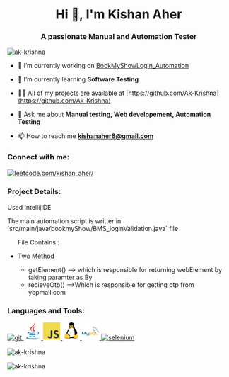 <h1 align="center">Hi 👋, I'm Kishan Aher</h1>
<h3 align="center">A passionate Manual and Automation Tester</h3>

<p align="left"> <img src="https://komarev.com/ghpvc/?username=ak-krishna&label=Profile%20views&color=0e75b6&style=flat" alt="ak-krishna" /> </p>

- 🔭 I’m currently working on [BookMyShowLogin_Automation](https://github.com/Ak-Krishna/bookMyShow_Automation/blob/main/BookMyShow/src/main/java/bookmyShow/BMS_loginValidation.java)

- 🌱 I’m currently learning **Software Testing**

- 👨‍💻 All of my projects are available at [https://github.com/Ak-Krishna](https://github.com/Ak-Krishna)

- 💬 Ask me about **Manual testing, Web developement, Automation Testing**

- 📫 How to reach me **kishanaher8@gmail.com**

<h3 align="left">Connect with me:</h3>
<p align="left">
<a href="https://www.leetcode.com/leetcode.com/kishan_aher/" target="blank"><img align="center" src="https://raw.githubusercontent.com/rahuldkjain/github-profile-readme-generator/master/src/images/icons/Social/leet-code.svg" alt="leetcode.com/kishan_aher/" height="30" width="40" /></a>
</p>
<h3 align="left">Project Details:</h3>
<p align="left">Used IntellijIDE </p>
<p align="left">The main automation script is writter in `src/main/java/bookmyShow/BMS_loginValidation.java` file</p>
<ul>
  <p>File Contains :</p>
  <li align="left">Two Method</li>
  <ul>
    <li>getElement() --> which is responsible for returning webElement by taking paramter as By</li>
    <li>recieveOtp() -->Which is responsible for getting otp from yopmail.com</li>
  </ul>
  
</ul>
<h3 align="left">Languages and Tools:</h3>
<p align="left"> <a href="https://git-scm.com/" target="_blank" rel="noreferrer"> <img src="https://www.vectorlogo.zone/logos/git-scm/git-scm-icon.svg" alt="git" width="40" height="40"/> </a> <a href="https://www.java.com" target="_blank" rel="noreferrer"> <img src="https://raw.githubusercontent.com/devicons/devicon/master/icons/java/java-original.svg" alt="java" width="40" height="40"/> </a> <a href="https://developer.mozilla.org/en-US/docs/Web/JavaScript" target="_blank" rel="noreferrer"> <img src="https://raw.githubusercontent.com/devicons/devicon/master/icons/javascript/javascript-original.svg" alt="javascript" width="40" height="40"/> </a> <a href="https://www.linux.org/" target="_blank" rel="noreferrer"> <img src="https://raw.githubusercontent.com/devicons/devicon/master/icons/linux/linux-original.svg" alt="linux" width="40" height="40"/> </a> <a href="https://www.mysql.com/" target="_blank" rel="noreferrer"> <img src="https://raw.githubusercontent.com/devicons/devicon/master/icons/mysql/mysql-original-wordmark.svg" alt="mysql" width="40" height="40"/> </a> <a href="https://www.selenium.dev" target="_blank" rel="noreferrer"> <img src="https://raw.githubusercontent.com/detain/svg-logos/780f25886640cef088af994181646db2f6b1a3f8/svg/selenium-logo.svg" alt="selenium" width="40" height="40"/> </a> </p>

<p><img align="center" src="https://github-readme-stats.vercel.app/api/top-langs?username=ak-krishna&show_icons=true&locale=en&layout=compact" alt="ak-krishna" /></p>

<p><img align="center" src="https://github-readme-streak-stats.herokuapp.com/?user=ak-krishna&" alt="ak-krishna" /></p>
